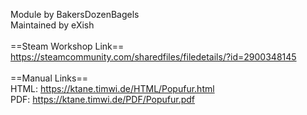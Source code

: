 Module by BakersDozenBagels<br/>
Maintained by eXish<br/>
<br/>
==Steam Workshop Link==<br/>
https://steamcommunity.com/sharedfiles/filedetails/?id=2900348145<br/>
<br/>
==Manual Links==<br/>
HTML: https://ktane.timwi.de/HTML/Popufur.html<br/>
PDF: https://ktane.timwi.de/PDF/Popufur.pdf<br/>
